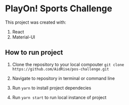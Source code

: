# PlayOn! Sports Challenge

This project was created with:

1. React
2. Material-UI

## How to run project

1. Clone the repository to your local compouter
`git clone https://github.com/AidRise/pos-challenge.git`

2. Navigate to repository in terminal or command line

3. Run `yarn` to install project dependecies

4. Run `yarn start` to run local instance of project